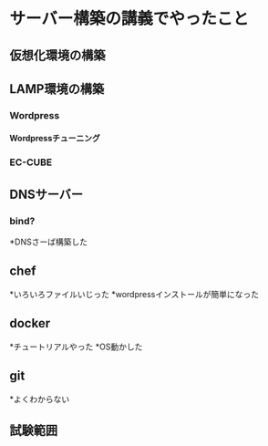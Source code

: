 サーバー構築の講義でやったこと
==================================

## 仮想化環境の構築

## LAMP環境の構築

### Wordpress

#### Wordpressチューニング

### EC-CUBE

## DNSサーバー

### bind?
*DNSさーば構築した
## chef
*いろいろファイルいじった
*wordpressインストールが簡単になった
## docker
*チュートリアルやった
*OS動かした
## git
*よくわからない
## 試験範囲

